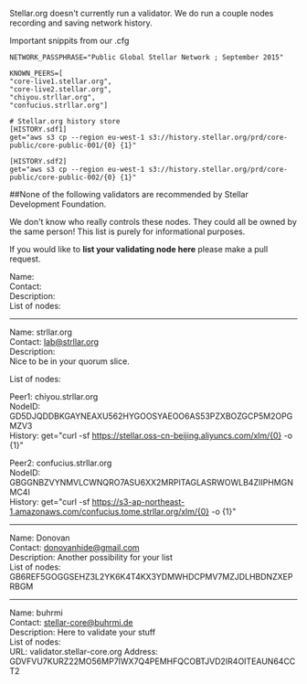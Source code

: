 Stellar.org doesn't currently run a validator. We do run a couple nodes recording and saving network history.

Important snippits from our .cfg
```
NETWORK_PASSPHRASE="Public Global Stellar Network ; September 2015"

KNOWN_PEERS=[
"core-live1.stellar.org",
"core-live2.stellar.org",
"chiyou.strllar.org",
"confucius.strllar.org"]

# Stellar.org history store
[HISTORY.sdf1]
get="aws s3 cp --region eu-west-1 s3://history.stellar.org/prd/core-public/core-public-001/{0} {1}"

[HISTORY.sdf2]
get="aws s3 cp --region eu-west-1 s3://history.stellar.org/prd/core-public/core-public-002/{0} {1}"
```

##None of the following validators are recommended by Stellar Development Foundation.

We don't know who really controls these nodes. They could all be owned by the same person! This list is purely for informational purposes. 

If you would like to **list your validating node here** please make a pull request.

 Name:<br>
 Contact:<br>
 Description:<br>
 List of nodes:<br>

------
 Name: strllar.org<br>
 Contact: lab@strllar.org<br>
 Description:<br>
 Nice to be in your quorum slice.

 List of nodes:<br>
 
 Peer1: chiyou.strllar.org<br>
 NodeID: GD5DJQDDBKGAYNEAXU562HYGOOSYAEOO6AS53PZXBOZGCP5M2OPGMZV3<br>
 History: get="curl -sf https://stellar.oss-cn-beijing.aliyuncs.com/xlm/{0} -o {1}"

 Peer2: confucius.strllar.org <br>
 NodeID: GBGGNBZVYNMVLCWNQRO7ASU6XX2MRPITAGLASRWOWLB4ZIIPHMGNMC4I<br>
 History: get="curl -sf https://s3-ap-northeast-1.amazonaws.com/confucius.tome.strllar.org/xlm/{0} -o {1}"

------
 Name: Donovan<br>
 Contact: donovanhide@gmail.com<br>
 Description: Another possibility for your list<br>
 List of nodes:<br>
 GB6REF5GOGGSEHZ3L2YK6K4T4KX3YDMWHDCPMV7MZJDLHBDNZXEPRBGM
 
------
 Name: buhrmi<br>
 Contact: stellar-core@buhrmi.de<br>
 Description: Here to validate your stuff<br>
 List of nodes: <br>
 URL: validator.stellar-core.org
 Address: GDVFVU7KURZ22MO56MP7IWX7Q4PEMHFQCOBTJVD2IR4OITEAUN64CCT2
